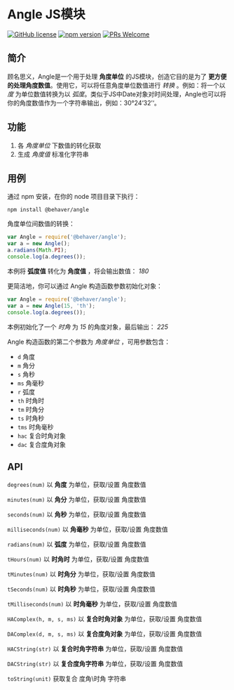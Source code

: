 # Angle JS模块

[![GitHub license](https://img.shields.io/badge/license-ISC-green.svg)](#) [![npm version](https://img.shields.io/npm/v/react.svg?style=flat)](https://www.npmjs.com/package/@behaver/angle) [![PRs Welcome](https://img.shields.io/badge/PRs-welcome-brightgreen.svg)](#)

## 简介

顾名思义，Angle是一个用于处理 **角度单位** 的JS模块，创造它目的是为了 **更方便的处理角度数值**。使用它，可以将任意角度单位数值进行 *转换* 。例如：将一个以 *度* 为单位数值转换为以 *弧度*。类似于JS中Date对象对时间处理，Angle也可以将你的角度数值作为一个字符串输出，例如：30°24‘32’‘。

## 功能

1. 各 *角度单位* 下数值的转化获取
2. 生成 *角度值* 标准化字符串

## 用例

通过 npm 安装，在你的 node 项目目录下执行：

`npm install @behaver/angle`

角度单位间数值的转换：

```js
var Angle = require('@behaver/angle');
var a = new Angle();
a.radians(Math.PI);
console.log(a.degrees());
```

本例将 **弧度值** 转化为 **角度值** ，将会输出数值： *180*

更简洁地，你可以通过 Angle 构造函数参数初始化对象：

```js
var Angle = require('@behaver/angle');
var a = new Angle(15, 'th');
console.log(a.degrees());
```

本例初始化了一个 *时角* 为 *15* 的角度对象，最后输出： *225*

Angle 构造函数的第二个参数为 *角度单位* ，可用参数包含：

* `d` 角度
* `m` 角分
* `s` 角秒
* `ms` 角毫秒
* `r` 弧度
* `th` 时角时
* `tm` 时角分
* `ts` 时角秒
* `tms` 时角毫秒
* `hac` 复合时角对象
* `dac` 复合度角对象

## API

`degrees(num)`
以 **角度** 为单位，获取/设置 角度数值

`minutes(num)`
以 **角分** 为单位，获取/设置 角度数值

`seconds(num)`
以 **角秒** 为单位，获取/设置 角度数值

`milliseconds(num)`
以 **角毫秒** 为单位，获取/设置 角度数值

`radians(num)`
以 **弧度** 为单位，获取/设置 角度数值

`tHours(num)`
以 **时角时** 为单位，获取/设置 角度数值

`tMinutes(num)`
以 **时角分** 为单位，获取/设置 角度数值

`tSeconds(num)`
以 **时角秒** 为单位，获取/设置 角度数值

`tMilliseconds(num)`
以 **时角毫秒** 为单位，获取/设置 角度数值

`HAComplex(h, m, s, ms)`
以 **复合时角对象** 为单位，获取/设置 角度数值

`DAComplex(d, m, s, ms)`
以 **复合度角对象** 为单位，获取/设置 角度数值

`HACString(str)`
以 **复合时角字符串** 为单位，获取/设置 角度数值

`DACString(str)`
以 **复合度角字符串** 为单位，获取/设置 角度数值

`toString(unit)`
获取复合 度角\时角 字符串

